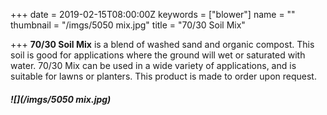 +++
date = 2019-02-15T08:00:00Z
keywords = ["blower"]
name = ""
thumbnail = "/imgs/5050 mix.jpg"
title = "70/30 Soil Mix"

+++
**70/30 Soil Mix** is a blend of washed sand and organic compost. This soil is good for applications where the ground will wet or saturated with water. 70/30 Mix can be used in a wide variety of applications, and is suitable for lawns or planters. This product is made to order upon request.

##### ![](/imgs/5050 mix.jpg)